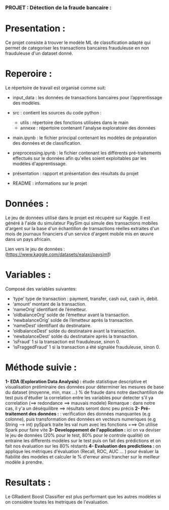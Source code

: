 ### PROJET : Détection de la fraude bancaire :

# Presentation :

Ce projet consiste à trouver le modèle ML de classification adapté qui permet de categoriser les transactions bancaires frauduleuse en non frauduleuse d'un dataset donné.

# Reperoire :

Le répertoire de travail est organisé comme suit:

- input_data : les données de transactions bancaires pour l’apprentissage des modèles.

- src : contient les sources du code python :
	- utils : répertoire des fonctions utilisées dans le main
	- annexe : répertoire contenant l'analyse exploratoire des données

- main.ipynb : le fichier principal contenant les modèles de préparation des données et de classification.
- preprocessing.ipynb : le fichier contenant les différents pré-traitements effectués sur le données afin qu'elles soient exploitables par les modèles d'apprentissage.

- présentation : rapport et présentation des résultats du projet
- README : informations sur le projet

# Données :
Le jeu de données utilisé dans le projet est récupéré sur Kaggle. Il est généré à l'aide du simulateur PaySim qui simule
des transactions mobiles d'argent sur la base d'un échantillon de transactions réelles extraites d'un mois de
journaux financiers d'un service d'argent mobile mis en œuvre dans un pays africain.

Lien vers le jeu de données : (https://www.kaggle.com/datasets/ealaxi/paysim1)

# Variables :
Composé des variables suivantes:
- ‘type’ type de transaction : payment, transfer, cash out, cash in, debit.
- ‘amount’ montant de la transaction.
- ‘nameOrig’ identifiant de l’émetteur.
- ‘oldbalanceOrg’ solde de l’émetteur avant la transaction.
- ‘newbalanceOrig’ solde de l’émetteur après la transaction.
- ‘nameDest’ identifiant du destinataire.
- ‘oldbalanceDest’ solde du destinataire avant la transaction.
- ‘newbalanceDest’ solde du destinataire après la transaction.
- ‘isFraud’ 1 si la transaction est frauduleuse, sinon 0.
- ‘isFraggedFraud’ 1 si la transaction a été signalée frauduleuse, sinon 0.

# Méthode suivie :

**1- EDA (Exploration Data Analysis) :** 
étude statistique descriptive et visualisation préliminaire des données pour déterminer les mesures de base du dataset (moyenne, min, max ...) % de fraude dans notre daechantillon de test puis d'étudier la correlation entre les variables pour detecter s'il ya correlation (==> redondance ==> mauvais modele)
Remarque : dans notre cas, il y'a un déséquilibre ==> résultats seront donc peu précis
**2- Pré-traitement des données :** : verification des données manquantes (e.g colonne), puis transformation des données en vecteurs numeriques (e.g String --> int) pySpark traite les val num avec les fonctions  ===> On utilise Spark pour faire vite
**3- Developpement de l'application :** ici on va deviser le jeu de données (20% pour le test, 80% pour le controle qualité) on entraine les differents modèles sur le test puis on fait des prédictions et on fait nos évaluation sur les 80% réstants
**4- Evaluation des predictions :** on applique les métriques d'évaluation (Recall, ROC, AUC ... ) pour évaluer la fiabilité des modeles et calculer le % d'erreur ainsi trancher sur le meilleur modèle à prendre.

# Resultats :

Le GRadient Boost Classifier est plus performant que les autres modèles si on considère toutes les ́metriques de l'evaluation.

